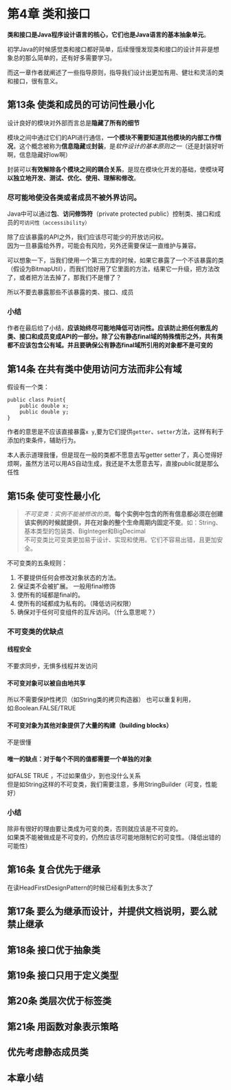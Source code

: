 # 第4章 类和接口

**类和接口是Java程序设计语言的核心，它们也是Java语言的基本抽象单元**。

初学Java的时候感觉类和接口都好简单，后续慢慢发现类和接口的设计并非是想象总的那么简单的，还有好多需要学习。

而这一章作者就阐述了一些指导原则，指导我们设计出更加有用、健壮和灵活的类和接口，很有意义。  

## 第13条 使类和成员的可访问性最小化

设计良好的模块对外部而言总是**隐藏了所有的细节**  

模块之间中通过它们的API进行通信，**一个模块不需要知道其他模块的内部工作情况**，这个概念被称为**信息隐藏**或**封装**，是*软件设计的基本原则之一*（还是封装好听啊，信息隐藏好low啊）  


封装可以**有效解除各个模块之间的耦合关系**，是现在模块化开发的基础，使模块**可以独立地开发、测试、优化、使用、理解和修改**。      


### 尽可能地使没各类或者成员不被外界访问。  

Java中可以通过**包**、**访问修饰符**（private protected public）控制类、接口和成员的`可访问性（accessibility）`  

除了应该暴露的API之外，我们应该尽可能少的开放访问权。  
因为一旦暴露给外界，可能会有风险，另外还需要保证一直维护与兼容。  

可以想象一下，当我们使用一个第三方库的时候，如果它暴露了一个不该暴露的类（假设为BitmapUtil），而我们恰好用了它里面的方法，结果它一升级，把方法改了，或者把方法去掉了，那我们不是懵了？  


所以不要去暴露那些不该暴露的类、接口、成员

### 小结
作者在最后给了小结，**应该始终尽可能地降低可访问性。应该防止把任何散乱的类、接口和成员变成API的一部分。除了公有静态final域的特殊情形之外，共有类都不应该包含公有域。并且要确保公有静态final域所引用的对象都不是可变的**  

## 第14条 在共有类中使用访问方法而非公有域


假设有一个类：  
```
public class Point{
	public double x;
	public double y;
}
```

作者的意思是不应该直接暴露`x y`,要为它们提供`getter`、`setter`方法，这样有利于添加约束条件，辅助行为。    

本人表示道理我懂，但是现在一般的类都不愿意去写getter setter了，真心觉得好烦啊，虽然方法可以用AS自动生成，我还是不太愿意去写，直接public就是那么任性      

## 第15条 使可变性最小化

> *不可变类：实例不能被修改的类*。**每个实例中包含的所有信息都必须在创建该实例的时候就提供，并在对象的整个生命周期内固定不变**。如：String、基本类型的包装类、BigInteger和BigDecimal  
> 不可变类比可变类更加易于设计、实现和使用。它们不容易出错，且更加安全。  

不可变类的五条规则：
1. 不要提供任何会修改对象状态的方法。   
2. 保证类不会被扩展。 一般用final修饰  
3. 使所有的域都是final的。  
4. 使所有的域都成为私有的。（降低访问权限）  
5. 确保对于任何可变组件的互斥访问。（什么意思呢？）  

### 不可变类的优缺点

#### 线程安全
不要求同步，无惧多线程并发访问  

#### 不可变对象可以被自由地共享  
所以不需要保护性拷贝（如String类的拷贝构造器）
也可以重复利用，如:Boolean.FALSE/TRUE  
#### 不可变对象为其他对象提供了大量的构建（building blocks）
不是很懂  
#### 唯一的缺点：对于每个不同的值都需要一个单独的对象

如FALSE TRUE ，不过如果值少，到也没什么关系  
但是如String这样的不可变类，我们需要注意，多用StringBuilder（可变，性能好）  
### 小结

除非有很好的理由要让类成为可变的类，否则就应该是不可变的。  
如果类不能被做成是不可变的，仍然应该尽可能地限制它的可变性。（降低出错的可能性）  

## 第16条 复合优先于继承

在读HeadFirstDesignPattern的时候已经看到太多次了  

## 第17条 要么为继承而设计，并提供文档说明，要么就禁止继承

## 第18条 接口优于抽象类

## 第19条 接口只用于定义类型
## 第20条 类层次优于标签类

## 第21条 用函数对象表示策略

## 优先考虑静态成员类

## 本章小结